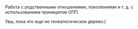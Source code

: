 Работа с родственными отношениями, поколениями и т. д. с использованием приниципов ОПП.

Увы, пока это еще не генеалогическое дерево:)